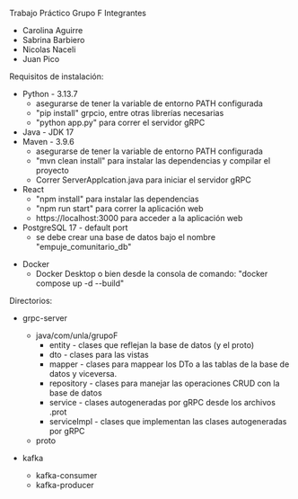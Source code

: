 Trabajo Práctico
Grupo F
Integrantes
+ Carolina Aguirre
+ Sabrina Barbiero
+ Nicolas Naceli
+ Juan Pico


Requisitos de instalación:
+ Python - 3.13.7
  * asegurarse de tener la variable de entorno PATH configurada
  * "pip install" grpcio, entre otras librerías necesarias
  * "python app.py" para correr el servidor gRPC
+ Java - JDK 17
+ Maven - 3.9.6
  * asegurarse de tener la variable de entorno PATH configurada
  * "mvn clean install" para instalar las dependencias y compilar el proyecto
  * Correr ServerApplcation.java para iniciar el servidor gRPC
+ React
    * "npm install" para instalar las dependencias
    * "npm run start" para correr la aplicación web
    * https://localhost:3000 para acceder a la aplicación web
+ PostgreSQL 17 - default port 
   * se debe crear una base de datos bajo el nombre "empuje_comunitario_db"
* Docker
  * Docker Desktop o bien desde la consola de comando: "docker compose up -d --build"


Directorios:
+ grpc-server
  + java/com/unla/grupoF
    + entity - clases que reflejan la base de datos (y el proto)
    + dto - clases para las vistas
    + mapper - clases para mappear los DTo a las tablas de la base de datos y viceversa.
    + repository - clases para manejar las operaciones CRUD con la base de datos
    + service - clases autogeneradas por gRPC desde los archivos .prot
    + serviceImpl - clases que implementan las clases autogeneradas por gRPC
  + proto
  
+ kafka
    + kafka-consumer
    + kafka-producer